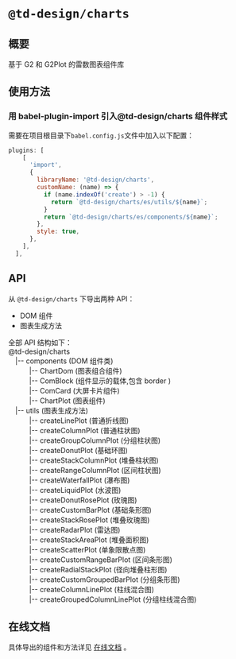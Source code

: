 # `@td-design/charts`

## 概要

基于 G2 和 G2Plot 的雷数图表组件库

## 使用方法

### 用 babel-plugin-import 引入@td-design/charts 组件样式

需要在项目根目录下`babel.config.js`文件中加入以下配置：

```js
plugins: [
    [
      'import',
      {
        libraryName: '@td-design/charts',
        customName: (name) => {
          if (name.indexOf('create') > -1) {
            return `@td-design/charts/es/utils/${name}`;
          }
          return `@td-design/charts/es/components/${name}`;
        },
        style: true,
      },
    ],
  ],
```

## API

从 `@td-design/charts` 下导出两种 API：

- DOM 组件
- 图表生成方法

全部 API 结构如下：  
@td-design/charts  
　|-- components (DOM 组件类)  
 　　　|-- ChartDom (图表组合组件)  
 　　　|-- ComBlock (组件显示的载体,包含 border )  
 　　　|-- ComCard (大屏卡片组件)  
 　　　|-- ChartPlot (图表组件)  
　|-- utils (图表生成方法)  
 　　　|-- createLinePlot (普通折线图)  
 　　　|-- createColumnPlot (普通柱状图)  
 　　　|-- createGroupColumnPlot (分组柱状图)  
 　　　|-- createDonutPlot (基础环图)  
 　　　|-- createStackColumnPlot (堆叠柱状图)  
 　　　|-- createRangeColumnPlot (区间柱状图)  
 　　　|-- createWaterfallPlot (瀑布图)  
 　　　|-- createLiquidPlot (水波图)  
 　　　|-- createDonutRosePlot (玫瑰图)  
 　　　|-- createCustomBarPlot (基础条形图)  
 　　　|-- createStackRosePlot (堆叠玫瑰图)  
 　　　|-- createRadarPlot (雷达图)  
 　　　|-- createStackAreaPlot (堆叠面积图)  
 　　　|-- createScatterPlot (单象限散点图)  
 　　　|-- createCustomRangeBarPlot (区间条形图)  
 　　　|-- createRadialStackPlot (径向堆叠柱形图)  
 　　　|-- createCustomGroupedBarPlot (分组条形图)  
 　　　|-- createColumnLinePlot (柱线混合图)  
 　　　|-- createGroupedColumnLinePlot (分组柱线混合图)

## 在线文档

具体导出的组件和方法详见 <a href="https://thundersdata-frontend.github.io/td-doc/#/charts">在线文档</a> 。
